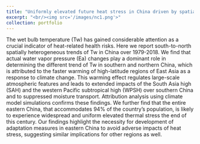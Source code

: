 ```yaml
---
title: "Uniformly elevated future heat stress in China driven by spatially heterogeneous water vapor changes"
excerpt: "<br/><img src='/images/nc1.png'>"
collection: portfolio
---
```


The wet bulb temperature (Tw) has gained considerable attention as a crucial indicator of heat-related health risks. Here we report south-to-north spatially heterogeneous trends of Tw in China over 1979-2018. We find that actual water vapor pressure (Ea) changes play a dominant role in determining the different trend of Tw in southern and northern China, which is attributed to the faster warming of high-latitude regions of East Asia as a response to climate change. This warming effect regulates large-scale atmospheric features and leads to extended impacts of the South Asia high (SAH) and the western Pacific subtropical high (WPSH) over southern China and to suppressed moisture transport. Attribution analysis using climate model simulations confirms these findings. We further find that the entire eastern China, that accommodates 94% of the country’s population, is likely to experience widespread and uniform elevated thermal stress the end of this century. Our findings highlight the necessity for development of adaptation measures in eastern China to avoid adverse impacts of heat stress, suggesting similar implications for other regions as well.
